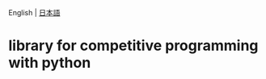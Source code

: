 English | [日本語](README_JP.md)

library for competitive programming with python
===============================================